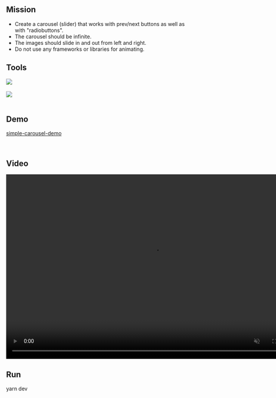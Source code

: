 ## Mission

- Create a carousel (slider) that works with prev/next buttons as well as with "radiobuttons".
- The carousel should be infinite.
- The images should slide in and out from left and right.
- Do not use any frameworks or libraries for animating.

## Tools

<img align="left" src="https://img.shields.io/badge/-React-white?style=for-the-badge&logo=React&logoColor=#61DAFB"/>
</br>
</br>
<img align="left" src="https://img.shields.io/badge/-Sass-white?style=for-the-badge&logo=Sass&logoColor=#CC6699"/>
</br>
</br>

## Demo

[simple-carousel-demo](https://simple-carousel-001.netlify.app/// "Simple Carousel")

</br>

## Video

<video controls="" width="800" height="500" muted="" loop="" autoplay="">
<source src="./carousel_demo.mp4" type="video/mp4">
</video>

</br>

## Run

yarn dev
